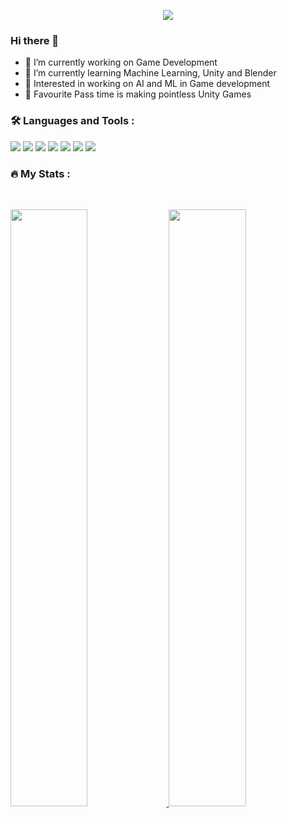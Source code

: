 <p align="center">
  <a href="https://github.com/DenverCoder1/readme-typing-svg"><img src="https://readme-typing-svg.herokuapp.com?lines=Hi,+I'm+Varun.;I+love+Developing+Games.;I+love+3D+Animation+in+Blender.;Currently+Working+on+Machine+Learning.;Always+open-source.;&center=true&width=500&height=50"></a>
</p>

### Hi there 👋
- 🔭 I’m currently working on Game Development
- 🌱 I’m currently learning Machine Learning, Unity and Blender
- 🔭 Interested in working on AI and ML in Game development
- 🔭 Favourite Pass time is making pointless Unity Games


### :hammer_and_wrench: Languages and Tools :
<p>
<div align="left">
  <img src="https://img.shields.io/badge/Unity-black?style=for-the-badge&logo=unity&logoColor=white">
  <img src="https://img.shields.io/badge/C Sharp-black?style=for-the-badge&logo=csharp&logoColor=white">
  <img src="https://img.shields.io/badge/Unreal engine-black?style=for-the-badge&logo=unreal engine&logoColor=white">
  <img src="https://img.shields.io/badge/C++-black?style=for-the-badge&logo=cplusplus&logoColor=white">
  <img src="https://img.shields.io/badge/Blender-black?style=for-the-badge&logo=blender&logoColor=white">
  <img src="https://img.shields.io/badge/Tensorflow-black?style=for-the-badge&logo=tensorflow&logoColor=white">
  <img src="https://img.shields.io/badge/Python-black?style=for-the-badge&logo=python&logoColor=white">
  
  

</div>
</p>

### :fire: My Stats :

<br/>
<p align="left">
  <a href="http://torrinleonard.com/">
    <img width="49.5%" src="https://github-readme-stats.vercel.app/api?username=InkyPhantom&show_icons=true&include_all_commits=true&theme=tokyonight&hide_border=true">
    <img width="49.5%" src="https://github-readme-streak-stats.herokuapp.com/?user=InkyPhantom&theme=tokyonight&hide_border=true&mode=weekly">		  
  </a>
</p>
<br>

<!--
**InkyPhantom/InkyPhantom** is a ✨ _special_ ✨ repository because its `README.md` (this file) appears on your GitHub profile.

Here are some ideas to get you started:

- 🔭 I’m currently working on ...
- 🌱 I’m currently learning ...
- 👯 I’m looking to collaborate on ...
- 🤔 I’m looking for help with ...
- 💬 Ask me about ...
- 📫 How to reach me: ...
- 😄 Pronouns: ...
- ⚡ Fun fact: ...
-->
